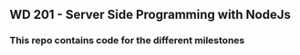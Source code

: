 ## WD 201 - Server Side Programming with NodeJs

### This repo contains code for the different milestones